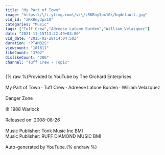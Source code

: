 ```yaml
---
title: "My Part of Town"
image: "https:\/\/i.ytimg.com\/vi\/zRKRny3px10\/hqdefault.jpg"
vid_id: "zRKRny3px10"
categories: "Music"
tags: ["Tuff Crew","Adreese Latone Burden","William Velazquez"]
date: "2021-11-15T13:22:49+03:00"
vid_date: "2015-02-28T14:04:50Z"
duration: "PT4M32S"
viewcount: "181811"
likeCount: "3702"
dislikeCount: "286"
channel: "Tuff Crew - Topic"
---
```

{% raw %}Provided to YouTube by The Orchard Enterprises<br /><br />My Part of Town · Tuff Crew · Adreese Latone Burden · William Velazquez<br /><br />Danger Zone<br /><br />℗ 1988 Warlock<br /><br />Released on: 2008-08-26<br /><br />Music  Publisher: Tonk Music Inc BMI<br />Music  Publisher: RUFF DIAMOND MUSIC BMI<br /><br />Auto-generated by YouTube.{% endraw %}

